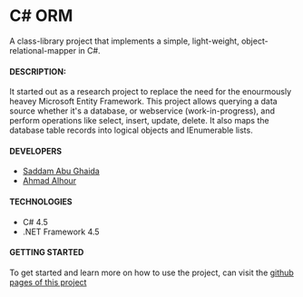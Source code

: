 # C# ORM

A class-library project that implements a simple, light-weight, object-relational-mapper in C#.

#### DESCRIPTION:

It started out as a research project to replace the need for the enourmously heavey Microsoft Entity Framework. This project allows querying a data source whether it's a database, or webservice (work-in-progress), and perform operations like select, insert, update, delete. It also maps the database table records into logical objects and IEnumerable lists.


#### DEVELOPERS
 * [Saddam Abu Ghaida](http://github.com/sghaida)
 * [Ahmad Alhour](http://github.com/aalhour)


#### TECHNOLOGIES
 * C# 4.5
 * .NET Framework 4.5


#### GETTING STARTED
 To get started and learn more on how to use the project, can visit the [github pages of this project](http://software-repos.github.io/ORM/)
